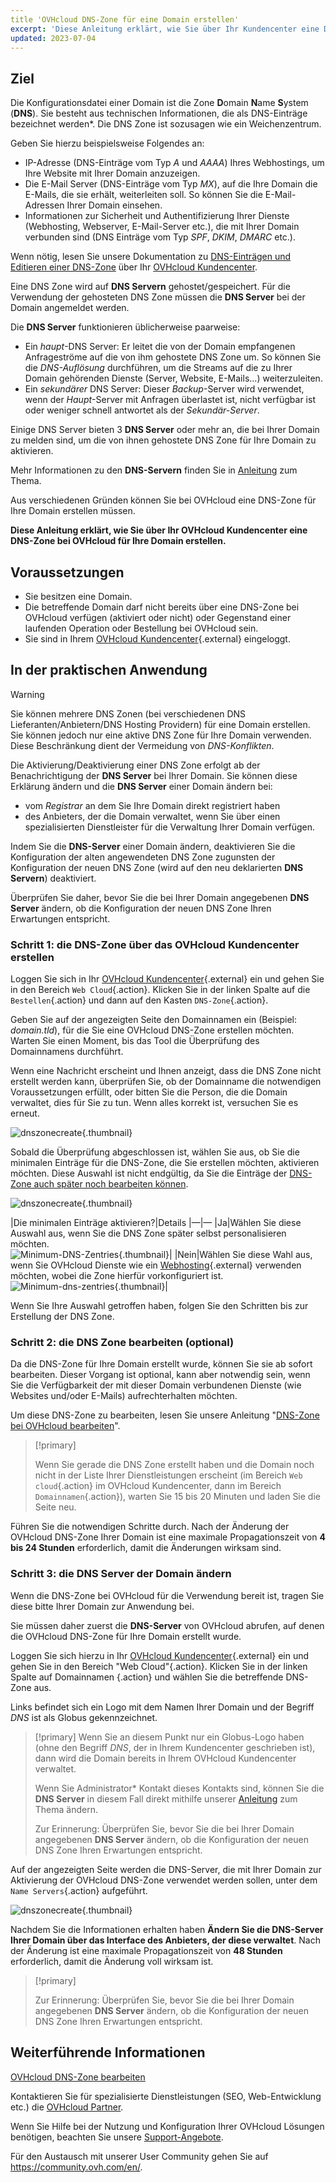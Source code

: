 ```yaml
---
title 'OVHcloud DNS-Zone für eine Domain erstellen'
excerpt: 'Diese Anleitung erklärt, wie Sie über Ihr Kundencenter eine DNS-Zone bei OVHcloud für Ihre Domain erstellen'
updated: 2023-07-04
---
```


## Ziel

Die Konfigurationsdatei einer Domain ist die Zone **D**omain **N**ame **S**ystem (**DNS**). Sie besteht aus technischen Informationen, die als DNS-Einträge bezeichnet werden*. Die DNS Zone ist sozusagen wie ein Weichenzentrum.

Geben Sie hierzu beispielsweise Folgendes an:

- IP-Adresse (DNS-Einträge vom Typ *A* und *AAAA*) Ihres Webhostings, um Ihre Website mit Ihrer Domain anzuzeigen.
- Die E-Mail Server (DNS-Einträge vom Typ *MX*), auf die Ihre Domain die E-Mails, die sie erhält, weiterleiten soll. So können Sie die E-Mail-Adressen Ihrer Domain einsehen.
- Informationen zur Sicherheit und Authentifizierung Ihrer Dienste (Webhosting, Webserver, E-Mail-Server etc.), die mit Ihrer Domain verbunden sind (DNS Einträge vom Typ *SPF*, *DKIM*, *DMARC* etc.).

Wenn nötig, lesen Sie unsere Dokumentation zu [DNS-Einträgen und Editieren einer DNS-Zone](/pages/web/domains/dns_zone_edit) über Ihr [OVHcloud Kundencenter](https://www.ovh.com/auth/?action=gotomanager&from=https://www.ovh.de/&ovhSubsidiary=de).

Eine DNS Zone wird auf **DNS Servern** gehostet/gespeichert. Für die Verwendung der gehosteten DNS Zone müssen die **DNS Server** bei der Domain angemeldet werden. 

Die **DNS Server** funktionieren üblicherweise paarweise:

- Ein *haupt*-DNS Server: Er leitet die von der Domain empfangenen Anfrageströme auf die von ihm gehostete DNS Zone um. So können Sie die *DNS-Auflösung* durchführen, um die Streams auf die zu Ihrer Domain gehörenden Dienste (Server, Website, E-Mails...) weiterzuleiten.
- Ein *sekundärer* DNS Server: Dieser *Backup*-Server wird verwendet, wenn der *Haupt*-Server mit Anfragen überlastet ist, nicht verfügbar ist oder weniger schnell antwortet als der *Sekundär-Server*.

Einige DNS Server bieten 3 **DNS Server** oder mehr an, die bei Ihrer Domain zu melden sind, um die von ihnen gehostete DNS Zone für Ihre Domain zu aktivieren.

Mehr Informationen zu den **DNS-Servern** finden Sie in [Anleitung](/pages/web/domains/dns_server_general_information) zum Thema.

Aus verschiedenen Gründen können Sie bei OVHcloud eine DNS-Zone für Ihre Domain erstellen müssen.

**Diese Anleitung erklärt, wie Sie über Ihr OVHcloud Kundencenter eine DNS-Zone bei OVHcloud für Ihre Domain erstellen.**

## Voraussetzungen

- Sie besitzen eine Domain.
- Die betreffende Domain darf nicht bereits über eine DNS-Zone bei OVHcloud verfügen (aktiviert oder nicht) oder Gegenstand einer laufenden Operation oder Bestellung bei OVHcloud sein.
- Sie sind in Ihrem [OVHcloud Kundencenter](https://www.ovh.com/auth/?action=gotomanager&from=https://www.ovh.de/&ovhSubsidiary=de){.external} eingeloggt.

## In der praktischen Anwendung

> [!warning]
>
> Sie können mehrere DNS Zonen (bei verschiedenen DNS Lieferanten/Anbietern/DNS Hosting Providern) für eine Domain erstellen. Sie können jedoch nur eine aktive DNS Zone für Ihre Domain verwenden. Diese Beschränkung dient der Vermeidung von *DNS-Konflikten*.
>
> Die Aktivierung/Deaktivierung einer DNS Zone erfolgt ab der Benachrichtigung der **DNS Server** bei Ihrer Domain. Sie können diese Erklärung ändern und die **DNS Server** einer Domain ändern bei: 
>
> - vom *Registrar* an dem Sie Ihre Domain direkt registriert haben
> - des Anbieters, der die Domain verwaltet, wenn Sie über einen spezialisierten Dienstleister für die Verwaltung Ihrer Domain verfügen.
>
> Indem Sie die **DNS-Server** einer Domain ändern, deaktivieren Sie die Konfiguration der alten angewendeten DNS Zone zugunsten der Konfiguration der neuen DNS Zone (wird auf den neu deklarierten **DNS Servern**) deaktiviert.
>
> Überprüfen Sie daher, bevor Sie die bei Ihrer Domain angegebenen **DNS Server** ändern, ob die Konfiguration der neuen DNS Zone Ihren Erwartungen entspricht.
>

### Schritt 1: die DNS-Zone über das OVHcloud Kundencenter erstellen

Loggen Sie sich in Ihr [OVHcloud Kundencenter](https://www.ovh.com/auth/?action=gotomanager&from=https://www.ovh.de/&ovhSubsidiary=de){.external} ein und gehen Sie in den Bereich `Web Cloud`{.action}. Klicken Sie in der linken Spalte auf die `Bestellen`{.action} und dann auf den Kasten `DNS-Zone`{.action}.

Geben Sie auf der angezeigten Seite den Domainnamen ein (Beispiel: *domain.tld*), für die Sie eine OVHcloud DNS-Zone erstellen möchten. Warten Sie einen Moment, bis das Tool die Überprüfung des Domainnamens durchführt.

Wenn eine Nachricht erscheint und Ihnen anzeigt, dass die DNS Zone nicht erstellt werden kann, überprüfen Sie, ob der Domainname die notwendigen Voraussetzungen erfüllt, oder bitten Sie die Person, die die Domain verwaltet, dies für Sie zu tun. Wenn alles korrekt ist, versuchen Sie es erneut.

![dnszonecreate](images/dns-zone-create-step1.png){.thumbnail}

Sobald die Überprüfung abgeschlossen ist, wählen Sie aus, ob Sie die minimalen Einträge für die DNS-Zone, die Sie erstellen möchten, aktivieren möchten. Diese Auswahl ist nicht endgültig, da Sie die Einträge der [DNS-Zone auch später noch bearbeiten können](/pages/web/domains/dns_zone_edit).

![dnszonecreate](images/dns-zone-create-step2.png){.thumbnail}

|Die minimalen Einträge aktivieren?|Details
|—|—
|Ja|Wählen Sie diese Auswahl aus, wenn Sie die DNS Zone später selbst personalisieren möchten.</br>![Minimum-DNS-Zentries](images/minimal.png){.thumbnail}|
|Nein|Wählen Sie diese Wahl aus, wenn Sie OVHcloud Dienste wie ein [Webhosting](https://www.ovhcloud.com/de/web-hosting/){.external} verwenden möchten, wobei die Zone hierfür vorkonfiguriert ist.</br>![Minimum-dns-zentries](images/no_minimal.png){.thumbnail}|

Wenn Sie Ihre Auswahl getroffen haben, folgen Sie den Schritten bis zur Erstellung der DNS Zone.

### Schritt 2: die DNS Zone bearbeiten (optional)

Da die DNS-Zone für Ihre Domain erstellt wurde, können Sie sie ab sofort bearbeiten. Dieser Vorgang ist optional, kann aber notwendig sein, wenn Sie die Verfügbarkeit der mit dieser Domain verbundenen Dienste (wie Websites und/oder E-Mails) aufrechterhalten möchten.

Um diese DNS-Zone zu bearbeiten, lesen Sie unsere Anleitung "[DNS-Zone bei OVHcloud bearbeiten](/pages/web/domains/dns_zone_edit)".

> [!primary]
>
> Wenn Sie gerade die DNS Zone erstellt haben und die Domain noch nicht in der Liste Ihrer Dienstleistungen erscheint (im Bereich `Web cloud`{.action} im OVHcloud Kundencenter, dann im Bereich `Domainnamen`{.action}), warten Sie 15 bis 20 Minuten und laden Sie die Seite neu.
>

Führen Sie die notwendigen Schritte durch. Nach der Änderung der OVHcloud DNS-Zone Ihrer Domain ist eine maximale Propagationszeit von **4 bis 24 Stunden** erforderlich, damit die Änderungen wirksam sind.

### Schritt 3: die DNS Server der Domain ändern

Wenn die DNS-Zone bei OVHcloud für die Verwendung bereit ist, tragen Sie diese bitte Ihrer Domain zur Anwendung bei. 

Sie müssen daher zuerst die **DNS-Server** von OVHcloud abrufen, auf denen die OVHcloud DNS-Zone für Ihre Domain erstellt wurde.

Loggen Sie sich hierzu in Ihr [OVHcloud Kundencenter](https://www.ovh.com/auth/?action=gotomanager&from=https://www.ovh.de/&ovhSubsidiary=de){.external} ein und gehen Sie in den Bereich "Web Cloud"{.action}. Klicken Sie in der linken Spalte auf Domainnamen {.action} und wählen Sie die betreffende DNS-Zone aus. 

Links befindet sich ein Logo mit dem Namen Ihrer Domain und der Begriff *DNS* ist als Globus gekennzeichnet. 

> [!primary]
> Wenn Sie an diesem Punkt nur ein Globus-Logo haben (ohne den Begriff *DNS*, der in Ihrem Kundencenter geschrieben ist), dann wird die Domain bereits in Ihrem OVHcloud Kundencenter verwaltet. 
>
> Wenn Sie Administrator* Kontakt dieses Kontakts sind, können Sie die **DNS Server** in diesem Fall direkt mithilfe unserer [Anleitung](/pages/web/domains/dns_server_general_information) zum Thema ändern.
>
> Zur Erinnerung: Überprüfen Sie, bevor Sie die bei Ihrer Domain angegebenen **DNS Server** ändern, ob die Konfiguration der neuen DNS Zone Ihren Erwartungen entspricht.
>

Auf der angezeigten Seite werden die DNS-Server, die mit Ihrer Domain zur Aktivierung der OVHcloud DNS-Zone verwendet werden sollen, unter dem `Name Servers`{.action} aufgeführt.

![dnszonecreate](images/dns-zone-create-step3.png){.thumbnail}

Nachdem Sie die Informationen erhalten haben **Ändern Sie die DNS-Server Ihrer Domain über das Interface des Anbieters, der diese verwaltet**. Nach der Änderung ist eine maximale Propagationszeit von **48 Stunden** erforderlich, damit die Änderung voll wirksam ist.

> [!primary]
>
> Zur Erinnerung: Überprüfen Sie, bevor Sie die bei Ihrer Domain angegebenen **DNS Server** ändern, ob die Konfiguration der neuen DNS Zone Ihren Erwartungen entspricht.
>

## Weiterführende Informationen <a name="go-further"></a>

[OVHcloud DNS-Zone bearbeiten](/pages/web/domains/dns_zone_edit)

Kontaktieren Sie für spezialisierte Dienstleistungen (SEO, Web-Entwicklung etc.) die [OVHcloud Partner](https://partner.ovhcloud.com/de/directory/).

Wenn Sie Hilfe bei der Nutzung und Konfiguration Ihrer OVHcloud Lösungen benötigen, beachten Sie unsere [Support-Angebote](https://www.ovhcloud.com/de/support-levels/).

Für den Austausch mit unserer User Community gehen Sie auf <https://community.ovh.com/en/>.